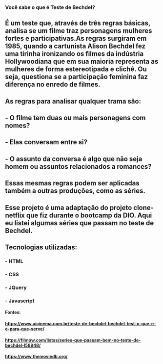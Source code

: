 ### Você sabe o que é Teste de Bechdel?

## É um teste que, através de três regras básicas, analisa se um filme traz personagens mulheres fortes e participativas.As regras surgiram em 1985, quando a cartunista Alison Bechdel fez uma tirinha ironizando os filmes da indústria Hollywoodiana que em sua maioria representa as mulheres de forma estereotipada e clichê. Ou seja, questiona se a participação feminina faz diferença no enredo de filmes. 

## As regras para analisar qualquer trama são:

## - O filme tem duas ou mais personagens com nomes?
## - Elas conversam entre si?
## - O assunto da conversa é algo que não seja homem ou assuntos relacionados a romances?


## Essas mesmas regras podem ser aplicadas também a outras produções, como as séries. 

## Esse projeto é uma adaptação do projeto clone-netflix que fiz durante o bootcamp da DIO. Aqui eu listei algumas séries que passam no teste de Bechdel.

## Tecnologias utilizadas:

### - HTML
### - CSS
### - JQuery
### - Javascript

#### Fontes:
#### https://www.aicinema.com.br/teste-de-bechdel-bechdel-test-o-que-e-e-para-que-serve/
#### https://filmow.com/listas/series-que-passam-bem-no-teste-de-bechdel-l58948/
#### https://www.themoviedb.org/






